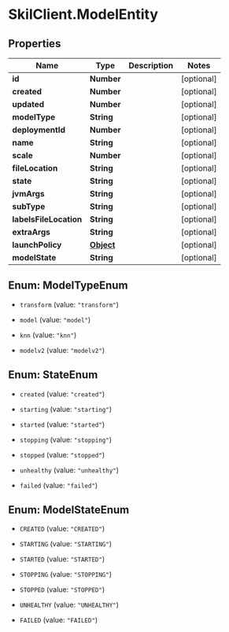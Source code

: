 # SkilClient.ModelEntity

## Properties

Name | Type | Description | Notes
------------ | ------------- | ------------- | -------------
**id** | **Number** |  | [optional] 
**created** | **Number** |  | [optional] 
**updated** | **Number** |  | [optional] 
**modelType** | **String** |  | [optional] 
**deploymentId** | **Number** |  | [optional] 
**name** | **String** |  | [optional] 
**scale** | **Number** |  | [optional] 
**fileLocation** | **String** |  | [optional] 
**state** | **String** |  | [optional] 
**jvmArgs** | **String** |  | [optional] 
**subType** | **String** |  | [optional] 
**labelsFileLocation** | **String** |  | [optional] 
**extraArgs** | **String** |  | [optional] 
**launchPolicy** | [**Object**](.md) |  | [optional] 
**modelState** | **String** |  | [optional] 



## Enum: ModelTypeEnum


* `transform` (value: `"transform"`)

* `model` (value: `"model"`)

* `knn` (value: `"knn"`)

* `modelv2` (value: `"modelv2"`)





## Enum: StateEnum


* `created` (value: `"created"`)

* `starting` (value: `"starting"`)

* `started` (value: `"started"`)

* `stopping` (value: `"stopping"`)

* `stopped` (value: `"stopped"`)

* `unhealthy` (value: `"unhealthy"`)

* `failed` (value: `"failed"`)





## Enum: ModelStateEnum


* `CREATED` (value: `"CREATED"`)

* `STARTING` (value: `"STARTING"`)

* `STARTED` (value: `"STARTED"`)

* `STOPPING` (value: `"STOPPING"`)

* `STOPPED` (value: `"STOPPED"`)

* `UNHEALTHY` (value: `"UNHEALTHY"`)

* `FAILED` (value: `"FAILED"`)




